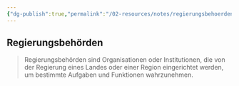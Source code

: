 ```yaml
---
{"dg-publish":true,"permalink":"/02-resources/notes/regierungsbehoerden/","tags":["BWL"],"noteIcon":"","updated":"2025-08-26T16:35:07.187+02:00"}
---
```


## Regierungsbehörden 


> Regierungsbehörden sind Organisationen oder Institutionen, die von der Regierung eines Landes oder einer Region eingerichtet werden, um bestimmte Aufgaben und Funktionen wahrzunehmen.